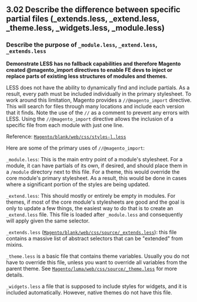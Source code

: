 ## 3.02 Describe the difference between specific partial files (_extends.less, _extend.less, _theme.less, _widgets.less, _module.less)

### Describe the purpose of `_module.less`, `_extend.less`, `_extends.less`

**Demonstrate LESS has no fallback capabilities and therefore Magento created @magento_import directives to enable FE devs to inject or replace parts of existing less structures of modules and themes.**

LESS does not have the ability to dynamically find and include partials. As a result, every path must be included individually in the primary stylesheet. To work around this limitation, Magento provides a `//@magento_import` directive. This will search for files through many locations and include each version that it finds. Note the use of the `//` as a comment to prevent any errors with LESS. Using the `//@magento_import` directive allows the inclusion of a specific file from each module with just one line.

Reference: [`Magento/blank/web/css/styles-l.less`](https://github.com/magento/magento2/blob/2.4-develop/app/design/frontend/Magento/blank/web/css/styles-l.less)

Here are some of the primary uses of `//@magento_import`:

`_module.less`: This is the main entry point of a module's stylesheet. For a module, it can have partials of its own, if desired, and should place them in a `/module` directory next to this file. For a theme, this would override the core module's primary stylesheet. As a result, this would be done in cases where a significant portion of the styles are being updated.

`_extend.less`: This should mostly or entirely be empty in modules. For themes, if most of the core module's stylesheets are good and the goal is only to update a few things, the easiest way to do that is to create an `_extend.less` file. This file is loaded after `_module.less` and consequently will apply given the same selector.

`_extends.less` ([`Magento/blank/web/css/source/_extends.less`](https://github.com/magento/magento2/blob/2.4-develop/app/design/frontend/Magento/blank/web/css/source/_extends.less)): this file contains a massive list of abstract selectors that can be "extended" from mixins.

`_theme.less` is a basic file that contains theme variables. Usually you do not have to override this file, unless you want to override all variables from the parent theme.
See [`Magento/luma/web/css/source/_theme.less`](https://github.com/magento/magento2/blob/2.4-develop/app/design/frontend/Magento/luma/web/css/source/_theme.less) for more details.

`_widgets.less` a file that is supposed to include styles for widgets, and it is included automatically. However, native themes do not have this file.
